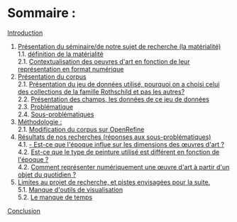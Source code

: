 # Sommaire :
[Introduction](#introduction)<br>
1. [Présentation du séminaire/de notre sujet de recherche (la matérialité)](#paragraph1) <br>
    1.1. [définition de la matérialité ](#subparagraph1) <br>
    2.1. [Contextualisation des oeuvres d'art en fonction de leur représentation en format numérique](#subparagraph2) <br>
2. [Présentation du corpus](#paragraph2) <br>
    2.1. [Présentation du jeu de données utilisé, pourquoi on a choisi celui des collections de la famille Rothschild et pas les autres?](#subparagraph3) <br>
    2.2. [Présentation des champs, les données de ce jeu de données](#subparagraph4) <br>
    2.3. [Problématique](#subparagraph5) <br>
    2.4. [Sous-problématiques](#subparagraph6) <br>
3. [Méthodologie :](#paragraph3)<br>
    2.1. [Modification du corpus sur OpenRefine](#subparagraph7) <br>
4. [Résultats de nos recherches (réponses aux sous-problématiques)](#paragraph4)<br>
    4.1. [- Est-ce que l'époque influe sur les dimensions des œuvres d'art ?](#subparagraph8) <br>
    4.2. [Est-ce que le type de peinture utilisé est différent en fonction de l'époque ?](#subparagraph9) <br>
    4.2. [Comment représenter numériquement une œuvre d'art à partir d'un objet du quotidien ?](#subparagraph10)<br>
5. [Limites au projet de recherche, et pistes envisagées pour la suite.](#paragraph5)<br>
    5.1. [Manque d'outils de visualisation](#subparagraph11) <br>
    5.2. [Le manque de temps](#subparagraph12) <br>
  
[Conclusion](#Conclusion)










  

